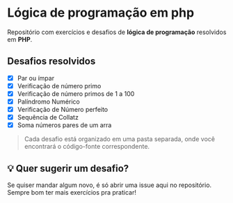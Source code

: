 # Lógica de programação em php
Repositório com exercícios e desafios de **lógica de programação** resolvidos em **PHP**.

## Desafios resolvidos
- [X] Par ou ímpar
- [X] Verificação de número primo
- [X] Verificação de número primos de 1 a 100
- [X] Palíndromo Numérico
- [X] Verificação de Número perfeito
- [X] Sequência de Collatz
- [X] Soma números pares de um arra

> Cada desafio está organizado em uma pasta separada, onde você encontrará o código-fonte correspondente.

## 💡 Quer sugerir um desafio?
Se quiser mandar algum novo, é só abrir uma issue aqui no repositório.  
Sempre bom ter mais exercícios pra praticar!
